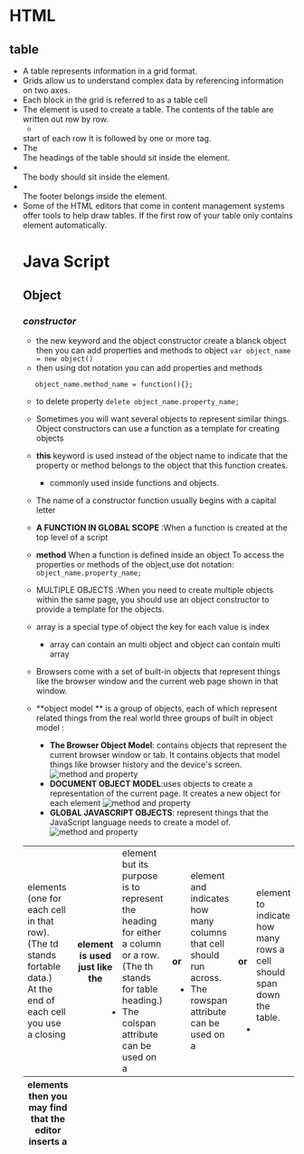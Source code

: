 # HTML
## table
- A table represents information in a grid format.
- Grids allow us to understand complex data by referencing information on two axes.
- Each block in the grid is referred to as a table cell
- The <table> element is used to create a table. The contents of the table are written out row by row.
  - <tr> start of each row It is followed by one or more <td> elements (one for each cell in that row).(The td stands fortable data.)
  - At the end of each cell you use a closing </td> tag.
  - The <th> element is used just like the <td> element but its purpose is to represent the heading for either a column or a row. (The th stands for table heading.)
- The colspan attribute can be used on a <th> or <td> element and indicates how many columns that cell should run across.
- The rowspan attribute can be used on a <th> or <td> element to indicate how many rows a cell should span down the table.
- <thead> The headings of the table should sit inside the <thead> element.
- <tbody> The body should sit inside the <tbody> element.
- <tfoot> The footer belongs inside the <tfoot> element.
- Some of the HTML editors that come in content management systems offer tools to help draw tables. If the first row of your table only contains <th> elements then you may find that the editor inserts a <thead> element automatically.

# Java Script
## Object
### ***constructor***
- the new keyword and the object constructor create a blanck object then you can  add properties and methods to object
```var object_name = new object()```
- then using dot notation you can add properties and methods
```object_name.property_name = value;
   object_name.method_name = function(){};
```
- to delete property
```delete object_name.property_name;```
- Sometimes you will want several objects to represent similar things. Object constructors can use a function as a template for creating objects
- **this** keyword is used instead of the object name to indicate that the property or method belongs to the object that this function creates.
  - commonly used inside functions and objects.
- The name of a constructor function usually begins with a capital letter
- **A FUNCTION IN GLOBAL SCOPE** :When a function is created at the top level of a script
- **method** When a function is defined inside an object
To access the properties or methods of the object,use dot notation:
```object_name.property_name;```
- MULTIPLE OBJECTS :When you need to create multiple objects within the same page, you should use an object constructor to provide a template for the objects.
- array is a special type of object the key for each value is index
  - array can contain an multi object and object can contain multi array


- Browsers come with a set of built-in objects that represent things like the browser window and the current web page shown in that window.
- **object model ** is a group of objects, each of which represent related things from the real world
three groups of built in object model :
  - **The Browser Object Model**: contains objects that represent the current browser window or tab. It contains objects that model things like browser history and the device's screen.
  ![method and property](img/browsermodel.png)
  - **DOCUMENT OBJECT MODEL**:uses objects to create a representation of the current page. It creates a new object for each element
  ![method and property](img/documentmodel.png)
  - **GLOBAL JAVASCRIPT OBJECTS**: represent things that the JavaScript language needs to create a model of.
![method and property](img/globalmodel.png)











